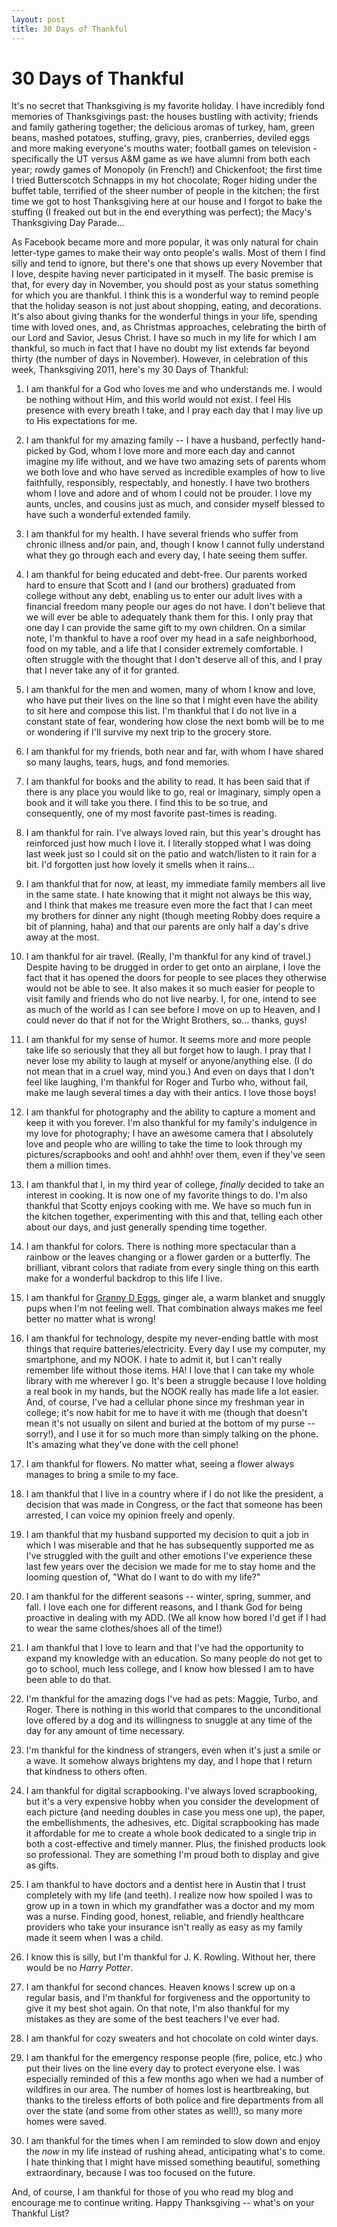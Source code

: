 ```yaml
---
layout: post
title: 30 Days of Thankful
---
```


30 Days of Thankful
===================

It's no secret that Thanksgiving is my favorite holiday. I have incredibly fond memories of Thanksgivings past: the houses bustling with activity; friends and family gathering together; the delicious 
aromas of turkey, ham, green beans, mashed potatoes, stuffing, gravy, pies, cranberries, deviled eggs and more making everyone's mouths water; football games on television - specifically
the UT versus A&M game as we have alumni from both each year; rowdy games of Monopoly (in French!) and Chickenfoot; the first time I tried Butterscotch Schnapps in my hot chocolate; Roger 
hiding under the buffet table, terrified of the sheer number of people in the kitchen; the first time we got to host Thanksgiving here at our house and I forgot to bake the stuffing (I 
freaked out but in the end everything was perfect); the Macy's Thanksgiving Day Parade...

As Facebook became more and more popular, it was only natural for chain letter-type games to make their way onto people's walls. Most of them I find silly and tend to ignore, but there's one 
that shows up every November that I love, despite having never participated in it myself. The basic premise is that, for every day in November, you should post as your status something for 
which you are thankful. I think this is a wonderful way to remind people that the holiday season is not just about shopping, eating, and decorations. It's also about giving thanks for the 
wonderful things in your life, spending time with loved ones, and, as Christmas approaches, celebrating the birth of our Lord and Savior, Jesus Christ. I have so much in my life for which 
I am thankful, so much in fact that I have no doubt my list extends far beyond thirty (the number of days in November). However, in celebration of this week, Thanksgiving 2011, here's my 
30 Days of Thankful:

1. I am thankful for a God who loves me and who understands me. I would be nothing without Him, and this world would not exist. I feel His presence with every breath I take, and I pray 
each day that I may live up to His expectations for me. 

1. I am thankful for my amazing family -- I have a husband, perfectly hand-picked by God, whom I love more and more each day and cannot imagine my life without, and we have two amazing sets 
of parents whom we both love and who have served as incredible examples of how to live faithfully, responsibly, respectably, and honestly. I have two brothers whom I love and adore and of 
whom I could not be prouder. I love my aunts, uncles, and cousins just as much, and consider myself blessed to have such a wonderful extended family. 

1. I am thankful for my health. I have several friends who suffer from chronic illness and/or pain, and, though I know I cannot fully understand what they go through each and every day, I 
hate seeing them suffer. 

1. I am thankful for being educated and debt-free. Our parents worked hard to ensure that Scott and I (and our brothers) graduated from college without any debt, enabling us to enter our adult lives 
with a financial freedom many people our ages do not have. I don't believe that we will ever be able to adequately thank them for this. I only pray that one day I can provide the same gift
to my own children. On a similar note, I'm thankful to have a roof over my head in a safe neighborhood, food on my table, and a life that I consider extremely comfortable. I often struggle 
with the thought that I don't deserve all of this, and I pray that I never take any of it for granted. 

1. I am thankful for the men and women, many of whom I know and love, who have put their lives on the line so that I might even have the ability to sit here and compose this list.
I'm thankful that I do not live in a constant state of fear, wondering how close the next bomb will be to me or wondering if I'll survive my next trip to the grocery store.

1. I am thankful for my friends, both near and far, with whom I have shared so many laughs, tears, hugs, and fond memories. 

1. I am thankful for books and the ability to read. It has been said that if there is any place you would like to go, real or imaginary, simply open a book and it will take you there. I find
this to be so true, and consequently, one of my most favorite past-times is reading.

1. I am thankful for rain. I've always loved rain, but this year's drought has reinforced just how much I love it. I literally stopped what I was doing last week just so I could sit on the 
patio and watch/listen to it rain for a bit. I'd forgotten just how lovely it smells when it rains...

1. I am thankful that for now, at least, my immediate family members all live in the same state. I hate knowing that it might not always be this way, and I think that makes me treasure even more the fact
that I can meet my brothers for dinner any night (though meeting Robby does require a bit of planning, haha) and that our parents are only half a day's drive away at the most. 

1. I am thankful for air travel. (Really, I'm thankful for any kind of travel.) Despite having to be drugged in order to get onto an airplane, I love the fact that it has opened the doors for 
people to see places they otherwise would not be able to see. It also makes it so much easier for people to visit family and friends who do not live nearby. I, for one, intend to see as 
much of the world as I can see before I move on up to Heaven, and I could never do that if not for the Wright Brothers, so... thanks, guys!

1. I am thankful for my sense of humor. It seems more and more people take life so seriously that they all but forget how to laugh. I pray that I never lose my ability to laugh at myself or
anyone/anything else. (I do not mean that in a cruel way, mind you.) And even on days that I don't feel like laughing, I'm thankful for Roger and Turbo who, without fail, make me laugh 
several times a day with their antics. I love those boys!

1. I am thankful for photography and the ability to capture a moment and keep it with you forever. I'm also thankful for my family's indulgence in my love for photography; I have an awesome
camera that I absolutely love and people who are willing to take the time to look through my pictures/scrapbooks and ooh! and ahhh! over them, even if they've seen them a million times. 

1. I am thankful that I, in my third year of college, *finally* decided to take an interest in cooking. It is now one of my favorite things to do. I'm also thankful that Scotty enjoys 
cooking with me. We have so much fun in the kitchen together, experimenting with this and that, telling each other about our days, and just generally spending time together. 

1. I am thankful for colors. There is nothing more spectacular than a rainbow or the leaves changing or a flower garden or a butterfly. The brilliant, vibrant colors that radiate from every
single thing on this earth make for a wonderful backdrop to this life I live. 

1. I am thankful for [Granny D Eggs](http://worldsmyoyster.com/eats/entrees/2011/11/16/grannyd.html), ginger ale, a warm blanket and snuggly pups when I'm not feeling well. That combination always makes me feel better no matter what is wrong!

1. I am thankful for technology, despite my never-ending battle with most things that require batteries/electricity. Every day I use my computer, my smartphone, and my NOOK.
I hate to admit it, but I can't really remember life without those items. HA! I love that I can take my whole library with me wherever I go. It's been a struggle because I love holding a 
real book in my hands, but the NOOK really has made life a lot easier. And, of course, I've had a cellular phone since my freshman year in college; it's now habit for me to have it with me 
(though that doesn't mean it's not usually on silent and buried at the bottom of my purse -- sorry!), and I use it for so much more than simply talking on the phone. It's amazing what they've
done with the cell phone!

1. I am thankful for flowers. No matter what, seeing a flower always manages to bring a smile to my face. 

1. I am thankful that I live in a country where if I do not like the president, a decision that was made in Congress, or the fact that someone has been arrested, I can voice my opinion 
freely and openly. 

1. I am thankful that my husband supported my decision to quit a job in which I was miserable and that he has subsequently supported me as I've struggled with the guilt and other emotions
I've experience these last few years over the decision we made for me to stay home and the looming question of, "What do I want to do with my life?"

1. I am thankful for the different seasons -- winter, spring, summer, and fall. I love each one for different reasons, and I thank God for being proactive in dealing with my ADD. (We all know 
how bored I'd get if I had to wear the same clothes/shoes all of the time!)

1. I am thankful that I love to learn and that I've had the opportunity to expand my knowledge with an education. So many people do not get to go to school, much less college, and I know 
how blessed I am to have been able to do that. 

1. I'm thankful for the amazing dogs I've had as pets: Maggie, Turbo, and Roger. There is nothing in this world that compares to the unconditional love offered by a dog and its willingness
to snuggle at any time of the day for any amount of time necessary. 

1. I'm thankful for the kindness of strangers, even when it's just a smile or a wave. It somehow always brightens my day, and I hope that I return that kindness to others often. 

1. I am thankful for digital scrapbooking. I've always loved scrapbooking, but it's a very expensive hobby when you consider the development of each picture (and needing doubles in case you
mess one up), the paper, the embellishments, the adhesives, etc. Digital scrapbooking has made it affordable for me to create a whole book dedicated to a single trip in both a cost-effective 
and timely manner. Plus, the finished products look so professional. They are something I'm proud both to display and give as gifts. 

1. I am thankful to have doctors and a dentist here in Austin that I trust completely with my life (and teeth). I realize now how spoiled I was to grow up in a town in which my grandfather 
was a doctor and my mom was a nurse. Finding good, honest, reliable, and friendly healthcare providers who take your insurance isn't really as easy as my family made it seem when I was a child.

1. I know this is silly, but I'm thankful for J. K. Rowling. Without her, there would be no _Harry Potter_. 

1. I am thankful for second chances. Heaven knows I screw up on a regular basis, and I'm thankful for forgiveness and the opportunity to give it my best shot again. On that note, I'm also 
thankful for my mistakes as they are some of the best teachers I've ever had. 

1. I am thankful for cozy sweaters and hot chocolate on cold winter days.

1. I am thankful for the emergency response people (fire, police, etc.) who put their lives on the line every day to protect everyone else. I was especially reminded of this a few months ago when we had a number 
of wildfires in our area. The number of homes lost is heartbreaking, but thanks to the tireless efforts of both police and fire departments from all over the state (and some from other states as well!), so 
many more homes were saved. 

1. I am thankful for the times when I am reminded to slow down and enjoy the _now_ in my life instead of rushing ahead, anticipating what's to come. I hate thinking that I might have missed something 
beautiful, something extraordinary, because I was too focused on the future. 

And, of course, I am thankful for those of you who read my blog and encourage me to continue writing. Happy Thanksgiving -- what's on your Thankful List?